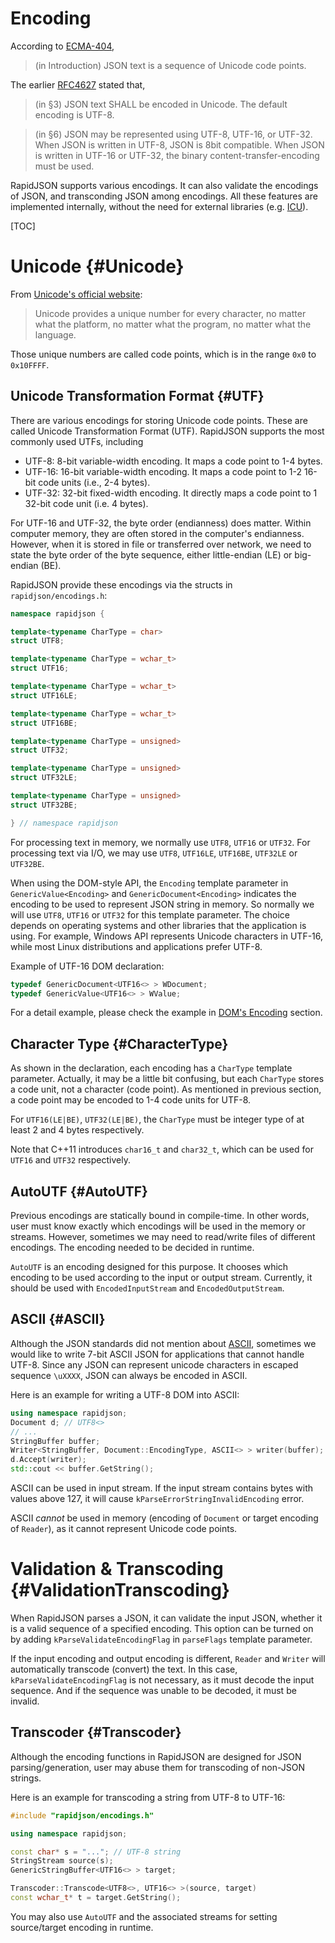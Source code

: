 # Encoding

According to [ECMA-404](http://www.ecma-international.org/publications/files/ECMA-ST/ECMA-404.pdf),

> (in Introduction) JSON text is a sequence of Unicode code points.

The earlier [RFC4627](http://www.ietf.org/rfc/rfc4627.txt) stated that,

> (in §3) JSON text SHALL be encoded in Unicode.  The default encoding is
   UTF-8.

> (in §6) JSON may be represented using UTF-8, UTF-16, or UTF-32. When JSON is written in UTF-8, JSON is 8bit compatible.  When JSON is written in UTF-16 or UTF-32, the binary content-transfer-encoding must be used.

RapidJSON supports various encodings. It can also validate the encodings of JSON, and transconding JSON among encodings. All these features are implemented internally, without the need for external libraries (e.g. [ICU](http://site.icu-project.org/)).

[TOC]

# Unicode {#Unicode}
From [Unicode's official website](http://www.unicode.org/standard/WhatIsUnicode.html):
> Unicode provides a unique number for every character, 
> no matter what the platform,
> no matter what the program,
> no matter what the language.

Those unique numbers are called code points, which is in the range `0x0` to `0x10FFFF`.

## Unicode Transformation Format {#UTF}

There are various encodings for storing Unicode code points. These are called Unicode Transformation Format (UTF). RapidJSON supports the most commonly used UTFs, including

* UTF-8: 8-bit variable-width encoding. It maps a code point to 1-4 bytes.
* UTF-16: 16-bit variable-width encoding. It maps a code point to 1-2 16-bit code units (i.e., 2-4 bytes).
* UTF-32: 32-bit fixed-width encoding. It directly maps a code point to 1 32-bit code unit (i.e. 4 bytes).

For UTF-16 and UTF-32, the byte order (endianness) does matter. Within computer memory, they are often stored in the computer's endianness. However, when it is stored in file or transferred over network, we need to state the byte order of the byte sequence, either little-endian (LE) or big-endian (BE). 

RapidJSON provide these encodings via the structs in `rapidjson/encodings.h`:

~~~~~~~~~~cpp
namespace rapidjson {

template<typename CharType = char>
struct UTF8;

template<typename CharType = wchar_t>
struct UTF16;

template<typename CharType = wchar_t>
struct UTF16LE;

template<typename CharType = wchar_t>
struct UTF16BE;

template<typename CharType = unsigned>
struct UTF32;

template<typename CharType = unsigned>
struct UTF32LE;

template<typename CharType = unsigned>
struct UTF32BE;

} // namespace rapidjson
~~~~~~~~~~

For processing text in memory, we normally use `UTF8`, `UTF16` or `UTF32`. For processing text via I/O, we may use `UTF8`, `UTF16LE`, `UTF16BE`, `UTF32LE` or `UTF32BE`.

When using the DOM-style API, the `Encoding` template parameter in `GenericValue<Encoding>` and `GenericDocument<Encoding>` indicates the encoding to be used to represent JSON string in memory. So normally we will use `UTF8`, `UTF16` or `UTF32` for this template parameter. The choice depends on operating systems and other libraries that the application is using. For example, Windows API represents Unicode characters in UTF-16, while most Linux distributions and applications prefer UTF-8.

Example of UTF-16 DOM declaration:

~~~~~~~~~~cpp
typedef GenericDocument<UTF16<> > WDocument;
typedef GenericValue<UTF16<> > WValue;
~~~~~~~~~~

For a detail example, please check the example in [DOM's Encoding](doc/stream.md#Encoding) section.

## Character Type {#CharacterType}

As shown in the declaration, each encoding has a `CharType` template parameter. Actually, it may be a little bit confusing, but each `CharType` stores a code unit, not a character (code point). As mentioned in previous section, a code point may be encoded to 1-4 code units for UTF-8.

For `UTF16(LE|BE)`, `UTF32(LE|BE)`, the `CharType` must be integer type of at least 2 and 4 bytes  respectively.

Note that C++11 introduces `char16_t` and `char32_t`, which can be used for `UTF16` and `UTF32` respectively.

## AutoUTF {#AutoUTF}

Previous encodings are statically bound in compile-time. In other words, user must know exactly which encodings will be used in the memory or streams. However, sometimes we may need to read/write files of different encodings. The encoding needed to be decided in runtime.

`AutoUTF` is an encoding designed for this purpose. It chooses which encoding to be used according to the input or output stream. Currently, it should be used with `EncodedInputStream` and `EncodedOutputStream`.

## ASCII {#ASCII}

Although the JSON standards did not mention about [ASCII](http://en.wikipedia.org/wiki/ASCII), sometimes we would like to write 7-bit ASCII JSON for applications that cannot handle UTF-8. Since any JSON can represent unicode characters in escaped sequence `\uXXXX`, JSON can always be encoded in ASCII.

Here is an example for writing a UTF-8 DOM into ASCII:

~~~~~~~~~~cpp
using namespace rapidjson;
Document d; // UTF8<>
// ...
StringBuffer buffer;
Writer<StringBuffer, Document::EncodingType, ASCII<> > writer(buffer);
d.Accept(writer);
std::cout << buffer.GetString();
~~~~~~~~~~

ASCII can be used in input stream. If the input stream contains bytes with values above 127, it will cause `kParseErrorStringInvalidEncoding` error.

ASCII *cannot* be used in memory (encoding of `Document` or target encoding of `Reader`), as it cannot represent Unicode code points.

# Validation & Transcoding {#ValidationTranscoding}

When RapidJSON parses a JSON, it can validate the input JSON, whether it is a valid sequence of a specified encoding. This option can be turned on by adding `kParseValidateEncodingFlag` in `parseFlags` template parameter.

If the input encoding and output encoding is different, `Reader` and `Writer` will automatically transcode (convert) the text. In this case, `kParseValidateEncodingFlag` is not necessary, as it must decode the input sequence. And if the sequence was unable to be decoded, it must be invalid.

## Transcoder {#Transcoder}

Although the encoding functions in RapidJSON are designed for JSON parsing/generation, user may abuse them for transcoding of non-JSON strings.

Here is an example for transcoding a string from UTF-8 to UTF-16:

~~~~~~~~~~cpp
#include "rapidjson/encodings.h"

using namespace rapidjson;

const char* s = "..."; // UTF-8 string
StringStream source(s);
GenericStringBuffer<UTF16<> > target;

Transcoder::Transcode<UTF8<>, UTF16<> >(source, target)
const wchar_t* t = target.GetString();
~~~~~~~~~~

You may also use `AutoUTF` and the associated streams for setting source/target encoding in runtime.
